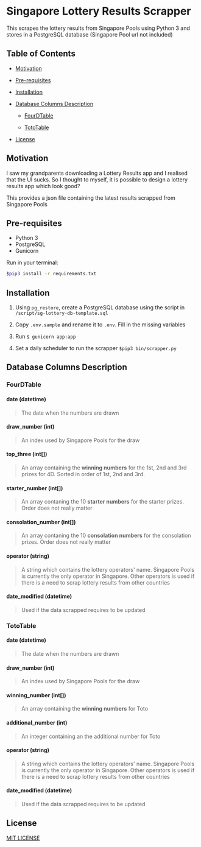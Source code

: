 # Singapore Lottery Results Scrapper

This scrapes the lottery results from Singapore Pools using Python 3 and stores in a PostgreSQL database
(Singapore Pool url not included)

## Table of Contents

* [Motivation](#motivation)

* [Pre-requisites](#Pre-requisites)

* [Installation](#Installation)

* [Database Columns Description](#Database_Columns_Description)

    * [FourDTable](#FourDTable)

    * [TotoTable](#TotoTable)

* [License](#LICENSE)

## Motivation

I saw my grandparents downloading a Lottery Results app and I realised that the UI sucks. So I thought to myself, it is possible to design a lottery results app which look good?

This provides a json file containing the latest results scrapped from Singapore Pools

## Pre-requisites

* Python 3
* PostgreSQL
* Gunicorn

Run in your terminal:

```bash
$pip3 install -r requirements.txt
```

## Installation

1. Using `pg_restore`, create a PostgreSQL database using the script in `/script/sg-lottery-db-template.sql`

1. Copy `.env.sample` and rename it to `.env`. Fill in the missing variables

1. Run `$ gunicorn app:app`

1. Set a daily scheduler to run the scrapper `$pip3 bin/scrapper.py`

## Database Columns Description

### FourDTable

#### date (datetime)

> The date when the numbers are drawn

#### draw_number (int)

> An index used by Singapore Pools for the draw

#### top_three (int[])

> An array containing the **winning numbers** for the 1st, 2nd and 3rd prizes for 4D. Sorted in order of 1st, 2nd and 3rd.

#### starter_number (int[])

> An array contaning the 10 **starter numbers** for the starter prizes. Order does not really matter

#### consolation_number (int[])

> An array contaning the 10 **consolation numbers** for the consolation prizes. Order does not really matter

#### operator (string)

> A string which contains the lottery operators' name. Singapore Pools is currently the only operator in Singapore. Other operators is used if there is a need to scrap lottery results from other countries

#### date_modified (datetime)

> Used if the data scrapped requires to be updated

### TotoTable

#### date (datetime)

> The date when the numbers are drawn

#### draw_number (int)

> An index used by Singapore Pools for the draw

#### winning_number (int[])

> An array containing the **winning numbers** for Toto

#### additional_number (int)

> An integer containing an the additional number for Toto

#### operator (string)

> A string which contains the lottery operators' name. Singapore Pools is currently the only operator in Singapore. Other operators is used if there is a need to scrap lottery results from other countries

#### date_modified (datetime)

> Used if the data scrapped requires to be updated

## License

[MIT LICENSE](LICENSE)